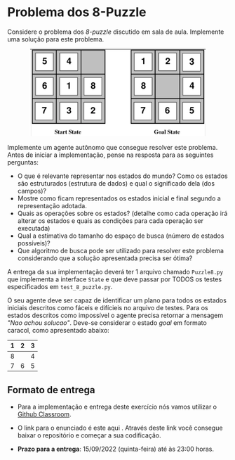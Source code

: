 # Problema dos 8-Puzzle

Considere o problema dos *8-puzzle* discutido em sala de aula. Implemente uma solução para este problema. 

<p align="center">
<img src="../../referencias/03_algoritmos_busca/figuras/fig03-04.png" alt="Grafo" width="400"/>
</p>

Implemente um agente autônomo que consegue resolver este problema. Antes de iniciar a implementação, pense na resposta para as seguintes perguntas: 

* O que é relevante representar nos estados do mundo? Como os
    estados são estruturados (estrutura de dados) e qual o significado
    dela (dos campos)?
* Mostre como ficam representados os estados inicial e final
    segundo a representação adotada.
* Quais as operações sobre os estados?
    (detalhe como cada operação irá alterar os estados e quais as
    condições para cada operação ser executada)
* Qual a estimativa do tamanho do espaço de busca (número de
    estados possíveis)?
* Que algoritmo de busca pode ser utilizado para resolver este problema considerando que
a solução apresentada precisa ser ótima? 

A entrega da sua implementação deverá ter 1 arquivo chamado `Puzzle8.py` que implementa a interface `State` e que deve passar por TODOS os testes especificados em `test_8_puzzle.py`. 

O seu agente deve ser capaz de identificar um plano para todos os estados iniciais descritos como fáceis e difícieis no arquivo de testes. Para os estados descritos como impossível o agente precisa retornar a mensagem *"Nao achou solucao"*. Deve-se considerar o estado *goal* em formato caracol, como apresentado abaixo:

| 1 | 2 | 3 |
|:-:|:-:|:-:|
| 8 |   | 4 |
| 7 | 6 | 5 |

## Formato de entrega

* Para a implementação e entrega deste exercício nós vamos utilizar o [Github Classroom](). 

* O link para o enunciado é este aqui [](). Através deste link você consegue baixar o repositório e começar a sua codificação. 

* **Prazo para a entrega**: 15/09/2022 (quinta-feira) até às 23:00 horas.
